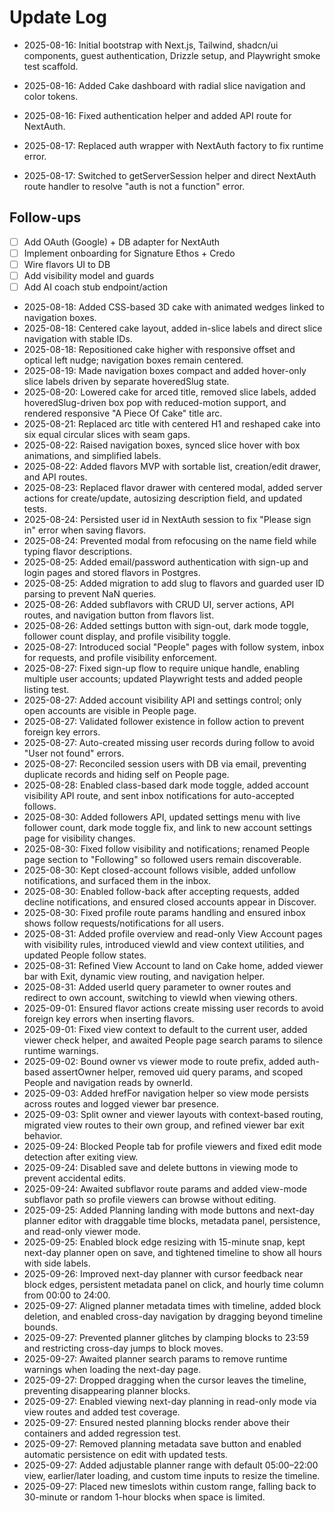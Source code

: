 # Update Log

- 2025-08-16: Initial bootstrap with Next.js, Tailwind, shadcn/ui components, guest authentication, Drizzle setup, and Playwright smoke test scaffold.
- 2025-08-16: Added Cake dashboard with radial slice navigation and color tokens.
- 2025-08-16: Fixed authentication helper and added API route for NextAuth.

- 2025-08-17: Replaced auth wrapper with NextAuth factory to fix runtime error.
- 2025-08-17: Switched to getServerSession helper and direct NextAuth route handler to resolve "auth is not a function" error.

## Follow-ups

- [ ] Add OAuth (Google) + DB adapter for NextAuth
- [ ] Implement onboarding for Signature Ethos + Credo
- [ ] Wire flavors UI to DB
- [ ] Add visibility model and guards
- [ ] Add AI coach stub endpoint/action
- 2025-08-18: Added CSS-based 3D cake with animated wedges linked to navigation boxes.
- 2025-08-18: Centered cake layout, added in-slice labels and direct slice navigation with stable IDs.
- 2025-08-18: Repositioned cake higher with responsive offset and optical left nudge; navigation boxes remain centered.
- 2025-08-19: Made navigation boxes compact and added hover-only slice labels driven by separate hoveredSlug state.
- 2025-08-20: Lowered cake for arced title, removed slice labels, added hoveredSlug-driven box pop with reduced-motion support, and rendered responsive "A Piece Of Cake" title arc.
- 2025-08-21: Replaced arc title with centered H1 and reshaped cake into six equal circular slices with seam gaps.
- 2025-08-22: Raised navigation boxes, synced slice hover with box animations, and simplified labels.
- 2025-08-22: Added flavors MVP with sortable list, creation/edit drawer, and API routes.
- 2025-08-23: Replaced flavor drawer with centered modal, added server actions for create/update, autosizing description field, and updated tests.
- 2025-08-24: Persisted user id in NextAuth session to fix "Please sign in" error when saving flavors.
- 2025-08-24: Prevented modal from refocusing on the name field while typing flavor descriptions.
- 2025-08-25: Added email/password authentication with sign-up and login pages and stored flavors in Postgres.
- 2025-08-25: Added migration to add slug to flavors and guarded user ID parsing to prevent NaN queries.
- 2025-08-26: Added subflavors with CRUD UI, server actions, API routes, and navigation button from flavors list.
- 2025-08-26: Added settings button with sign-out, dark mode toggle, follower count display, and profile visibility toggle.
- 2025-08-27: Introduced social "People" pages with follow system, inbox for requests, and profile visibility enforcement.
- 2025-08-27: Fixed sign-up flow to require unique handle, enabling multiple user accounts; updated Playwright tests and added people listing test.
- 2025-08-27: Added account visibility API and settings control; only open accounts are visible in People page.
- 2025-08-27: Validated follower existence in follow action to prevent foreign key errors.
- 2025-08-27: Auto-created missing user records during follow to avoid "User not found" errors.
- 2025-08-27: Reconciled session users with DB via email, preventing duplicate records and hiding self on People page.
- 2025-08-28: Enabled class-based dark mode toggle, added account visibility API route, and sent inbox notifications for auto-accepted follows.
- 2025-08-30: Added followers API, updated settings menu with live follower count, dark mode toggle fix, and link to new account settings page for visibility changes.
- 2025-08-30: Fixed follow visibility and notifications; renamed People page section to "Following" so followed users remain discoverable.
- 2025-08-30: Kept closed-account follows visible, added unfollow notifications, and surfaced them in the inbox.
- 2025-08-30: Enabled follow-back after accepting requests, added decline notifications, and ensured closed accounts appear in Discover.
- 2025-08-30: Fixed profile route params handling and ensured inbox shows follow requests/notifications for all users.
- 2025-08-31: Added profile overview and read-only View Account pages with visibility rules, introduced viewId and view context utilities, and updated People follow states.
- 2025-08-31: Refined View Account to land on Cake home, added viewer bar with Exit, dynamic view routing, and navigation helper.
- 2025-08-31: Added userId query parameter to owner routes and redirect to own account, switching to viewId when viewing others.
- 2025-09-01: Ensured flavor actions create missing user records to avoid foreign key errors when inserting flavors.
- 2025-09-01: Fixed view context to default to the current user, added viewer check helper, and awaited People page search params to silence runtime warnings.
- 2025-09-02: Bound owner vs viewer mode to route prefix, added auth-based assertOwner helper, removed uid query params, and scoped People and navigation reads by ownerId.
- 2025-09-03: Added hrefFor navigation helper so view mode persists across routes and logged viewer bar presence.
- 2025-09-03: Split owner and viewer layouts with context-based routing, migrated view routes to their own group, and refined viewer bar exit behavior.
- 2025-09-24: Blocked People tab for profile viewers and fixed edit mode detection after exiting view.
- 2025-09-24: Disabled save and delete buttons in viewing mode to prevent accidental edits.
- 2025-09-24: Awaited subflavor route params and added view-mode subflavor path so profile viewers can browse without editing.
- 2025-09-25: Added Planning landing with mode buttons and next-day planner editor with draggable time blocks, metadata panel, persistence, and read-only viewer mode.
- 2025-09-25: Enabled block edge resizing with 15-minute snap, kept next-day planner open on save, and tightened timeline to show all hours with side labels.
- 2025-09-26: Improved next-day planner with cursor feedback near block edges, persistent metadata panel on click, and hourly time column from 00:00 to 24:00.
- 2025-09-27: Aligned planner metadata times with timeline, added block deletion, and enabled cross-day navigation by dragging beyond timeline bounds.
- 2025-09-27: Prevented planner glitches by clamping blocks to 23:59 and restricting cross-day jumps to block moves.
- 2025-09-27: Awaited planner search params to remove runtime warnings when loading the next-day page.
- 2025-09-27: Dropped dragging when the cursor leaves the timeline, preventing disappearing planner blocks.
- 2025-09-27: Enabled viewing next-day planning in read-only mode via view routes and added test coverage.
- 2025-09-27: Ensured nested planning blocks render above their containers and added regression test.
- 2025-09-27: Removed planning metadata save button and enabled automatic persistence on edit with updated tests.
- 2025-09-27: Added adjustable planner range with default 05:00–22:00 view, earlier/later loading, and custom time inputs to resize the timeline.
- 2025-09-27: Placed new timeslots within custom range, falling back to 30-minute or random 1-hour blocks when space is limited.
